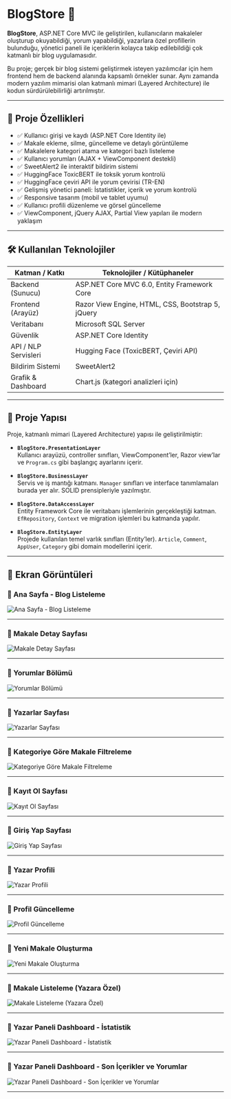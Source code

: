 
# BlogStore 📝

**BlogStore**, ASP.NET Core MVC ile geliştirilen, kullanıcıların makaleler oluşturup okuyabildiği, yorum yapabildiği, yazarlara özel profillerin bulunduğu, yönetici paneli ile içeriklerin kolayca takip edilebildiği çok katmanlı bir blog uygulamasıdır.

Bu proje; gerçek bir blog sistemi geliştirmek isteyen yazılımcılar için hem frontend hem de backend alanında kapsamlı örnekler sunar. Aynı zamanda modern yazılım mimarisi olan katmanlı mimari (Layered Architecture) ile kodun sürdürülebilirliği artırılmıştır.

---

## 🚀 Proje Özellikleri

- ✅ Kullanıcı girişi ve kaydı (ASP.NET Core Identity ile)
- ✅ Makale ekleme, silme, güncelleme ve detaylı görüntüleme
- ✅ Makalelere kategori atama ve kategori bazlı listeleme
- ✅ Kullanıcı yorumları (AJAX + ViewComponent destekli)
- ✅ SweetAlert2 ile interaktif bildirim sistemi
- ✅ HuggingFace ToxicBERT ile toksik yorum kontrolü
- ✅ HuggingFace çeviri API ile yorum çevirisi (TR-EN)
- ✅ Gelişmiş yönetici paneli: İstatistikler, içerik ve yorum kontrolü
- ✅ Responsive tasarım (mobil ve tablet uyumu)
- ✅ Kullanıcı profili düzenleme ve görsel güncelleme
- ✅ ViewComponent, jQuery AJAX, Partial View yapıları ile modern yaklaşım

---

## 🛠️ Kullanılan Teknolojiler

| Katman / Katkı         | Teknolojiler / Kütüphaneler                            |
|------------------------|--------------------------------------------------------|
| Backend (Sunucu)       | ASP.NET Core MVC 6.0, Entity Framework Core            |
| Frontend (Arayüz)      | Razor View Engine, HTML, CSS, Bootstrap 5, jQuery      |
| Veritabanı             | Microsoft SQL Server                                   |
| Güvenlik               | ASP.NET Core Identity                                  |
| API / NLP Servisleri   | Hugging Face (ToxicBERT, Çeviri API)                   |
| Bildirim Sistemi       | SweetAlert2                                            |
| Grafik & Dashboard     | Chart.js (kategori analizleri için)                    |

---

## 📁 Proje Yapısı

Proje, katmanlı mimari (Layered Architecture) yapısı ile geliştirilmiştir:

- **`BlogStore.PresentationLayer`**  
  Kullanıcı arayüzü, controller sınıfları, ViewComponent’ler, Razor view’lar ve `Program.cs` gibi başlangıç ayarlarını içerir.

- **`BlogStore.BusinessLayer`**  
  Servis ve iş mantığı katmanı. `Manager` sınıfları ve interface tanımlamaları burada yer alır. SOLID prensipleriyle yazılmıştır.

- **`BlogStore.DataAccessLayer`**  
  Entity Framework Core ile veritabanı işlemlerinin gerçekleştiği katman. `EfRepository`, `Context` ve migration işlemleri bu katmanda yapılır.

- **`BlogStore.EntityLayer`**  
  Projede kullanılan temel varlık sınıfları (Entity’ler). `Article`, `Comment`, `AppUser`, `Category` gibi domain modellerini içerir.

---

## 📸 Ekran Görüntüleri

### 📌 Ana Sayfa - Blog Listeleme

![Ana Sayfa - Blog Listeleme](./screenshots/d690b93d-9c82-4039-8011-156ad5a9b1dd.png)

---

### 📌 Makale Detay Sayfası

![Makale Detay Sayfası](./screenshots/6bbc1678-ac18-4f7b-9c22-5e09d55f5658.png)

---

### 📌 Yorumlar Bölümü

![Yorumlar Bölümü](./screenshots/277f43c9-a18d-4e8d-8fca-63003bc7686e.png)

---

### 📌 Yazarlar Sayfası

![Yazarlar Sayfası](./screenshots/11543c55-7fb5-4260-888e-e3b970d17ba2.png)

---

### 📌 Kategoriye Göre Makale Filtreleme

![Kategoriye Göre Makale Filtreleme](./screenshots/1e58b3c9-c648-4812-bc03-e1158a2be92c.png)

---

### 📌 Kayıt Ol Sayfası

![Kayıt Ol Sayfası](./screenshots/6a91705c-25b2-4cc5-bba9-396ea23fd9ca.png)

---

### 📌 Giriş Yap Sayfası

![Giriş Yap Sayfası](./screenshots/024c6c67-3cb5-4baf-9d58-c459b83be1ec.png)

---

### 📌 Yazar Profili

![Yazar Profili](./screenshots/de274368-5419-4378-908c-7adb9da61b73.png)

---

### 📌 Profil Güncelleme

![Profil Güncelleme](./screenshots/6ca933b8-352b-4e7f-bfc8-4fb041a39bf7.png)

---

### 📌 Yeni Makale Oluşturma

![Yeni Makale Oluşturma](./screenshots/508fa96a-c791-436f-90f1-9abbdf5790e7.png)

---

### 📌 Makale Listeleme (Yazara Özel)

![Makale Listeleme (Yazara Özel)](./screenshots/3c40c3d6-8ec2-408a-a97d-51a1459cd305.png)

---

### 📌 Yazar Paneli Dashboard - İstatistik

![Yazar Paneli Dashboard - İstatistik](./screenshots/bf681cc4-0c6c-45b2-a03d-158830645e7f.png)

---

### 📌 Yazar Paneli Dashboard - Son İçerikler ve Yorumlar

![Yazar Paneli Dashboard - Son İçerikler ve Yorumlar](./screenshots/72b1b0ef-be7f-4f01-865e-4626039b29c5.png)

---
